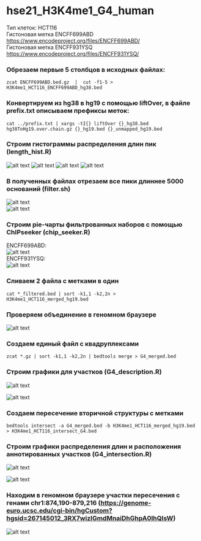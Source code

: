 # hse21_H3K4me1_G4_human

Тип клеток: HCT116  
Гистоновая метка ENCFF699ABD https://www.encodeproject.org/files/ENCFF699ABD/  
Гистоновая метка ENCFF931YSQ https://www.encodeproject.org/files/ENCFF931YSQ/  

### Обрезаем первые 5 столбцов в исходных файлах:  
```
zcat ENCFF699ABD.bed.gz  |  cut -f1-5 > H3K4me1_HCT116_ENCFF699ABD_hg38.bed  
```

### Конвертируем из hg38 в hg19 с помощью liftOver, в файле prefix.txt описываем префиксы меток:  
```
cat ../prefix.txt | xargs -tI{} liftOver {}_hg38.bed hg38ToHg19.over.chain.gz {}_hg19.bed {}_unmapped_hg19.bed  
```

### Строим гистограммы распределения длин пик (length_hist.R)  
![alt text](pictures/len_hist_H3K4me1_HCT116_ENCFF699ABD_hg38.bed.png)
![alt text](pictures/len_hist_H3K4me1_HCT116_ENCFF699ABD_hg19.bed.png)
![alt text](pictures/len_hist_H3K4me1_HCT116_ENCFF931YSQ_hg38.bed.png)
![alt text](pictures/len_hist_H3K4me1_HCT116_ENCFF931YSQ_hg19.bed.png)  

### В полученных файлах отрезаем все пики длиннее 5000 оснований (filter.sh)  
![alt text](pictures/len_hist_H3K4me1_HCT116_ENCFF699ABD_hg19_filtered.png)  
![alt text](pictures/len_hist_H3K4me1_HCT116_ENCFF931YSQ_hg19_filtered.png)  
### Строим pie-чарты фильтрованных наборов с помощью ChIPseeker (chip_seeker.R)  

ENCFF699ABD:  
![alt text](pictures/chip_seeker_H3K4me1_HCT116_ENCFF699ABD_hg19_filtered.bed_plotAnnoPie.png)  
ENCFF931YSQ:  
![alt text](pictures/chip_seeker_H3K4me1_HCT116_ENCFF931YSQ_hg19_filtered.bed_plotAnnoPie.png)  

### Сливаем 2 файла с метками в один
```
cat *_filtered.bed | sort -k1,1 -k2,2n > H3K4me1_HCT116_merged_hg19.bed  
```
### Проверяем объединение в геномном браузере
![alt text](pictures/marks_union.png)

### Создаем единый файл с квадруплексами
```
zcat *.gz | sort -k1,1 -k2,2n | bedtools merge > G4_merged.bed
```

### Строим графики для участков (G4_description.R)  
![alt text](pictures/len_hist_G4.png)

![alt text](pictures/G4_plotAnnoPie.png)

### Создаем пересечение вторичной структуры с метками  
```
bedtools intersect -a G4_merged.bed -b H3K4me1_HCT116_merged_hg19.bed > H3K4me1_HCT116_intersect_G4.bed
```
### Cтроим графики распределения длин и расположения аннотированных участков (G4_intersection.R)  
![alt text](pictures/len_hist_G4_intersection.png)

![alt text](pictures/G4_intersection_plotAnnoPie.png)

### Находим в геномном браузере участки пересечения с генами chr1:874,190-879,216 (https://genome-euro.ucsc.edu/cgi-bin/hgCustom?hgsid=267145012_3RX7wizIGmdMnaiDhGhpA0IhQlsW)
![alt text](pictures/intersected_regions.png)  

